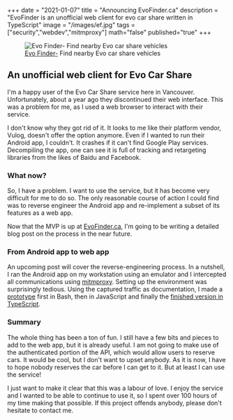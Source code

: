 +++
date = "2021-01-07"
title = "Announcing EvoFinder.ca"
description = "EvoFinder is an unofficial web client for evo car share written in TypeScript"
image = "/images/ef.jpg"
tags = ["security","webdev","mitmproxy"]
math="false"
published="true"
+++

<figure class="blog-figure">
  <img src="/images/ef.jpg" alt="Evo Finder- Find nearby Evo car share vehicles"/>
  <figcaption>
    <a href="https://evofinder.ca" target="_blank" rel="noopener">Evo Finder-</a> Find nearby Evo car share vehicles
  </figcaption>
</figure>

## An unofficial web client for Evo Car Share

I'm a happy user of the Evo Car Share service here in Vancouver. Unfortunately, about a year ago they discontinued their web interface. This was a problem for me, as I used a web browser to interact with their service.

I don't know why they got rid of it. It looks to me like their platform vendor, Vulog, doesn't offer the option anymore. Even if I wanted to run their Android app, I couldn't. It crashes if it can't find Google Play services. Decompiling the app, one can see it is full of tracking and retargeting libraries from the likes of Baidu and Facebook.

### What now?

So, I have a problem. I want to use the service, but it has become very difficult for me to do so. The only reasonable course of action I could find was to reverse engineer the Android app and re-implement a subset of its features as a web app.

Now that the MVP is up at [EvoFinder.ca](https://evofinder.ca), I'm going to be writing a detailed blog post on the process in the near future.

### From Android app to web app

An upcoming post will cover the reverse-engineering process. In a nutshell, I ran the Android app on my workstation using an emulator and I intercepted all communications using [mitmproxy](https://mitmproxy.org/). Setting up the environment was surprisingly tedious. Using the captured traffic as documentation, I made a [prototype](https://github.com/jeremy21212121/evo-re) first in Bash, then in JavaScript and finally the [finished version in TypeScript](https://github.com/jeremy21212121/evo-client-nuxt/blob/master/plugins/AnonApi/index.ts).



### Summary

The whole thing has been a ton of fun. I still have a few bits and pieces to add to the web app, but it is already useful. I am not going to make use of the authenticated portion of the API, which would allow users to reserve cars. It would be cool, but I don't want to upset anybody. As it is now, I have to hope nobody reserves the car before I can get to it. But at least I can use the service!

I just want to make it clear that this was a labour of love. I enjoy the service and I wanted to be able to continue to use it, so I spent over 100 hours of my time making that possible. If this project offends anybody, please don't hesitate to contact me.

